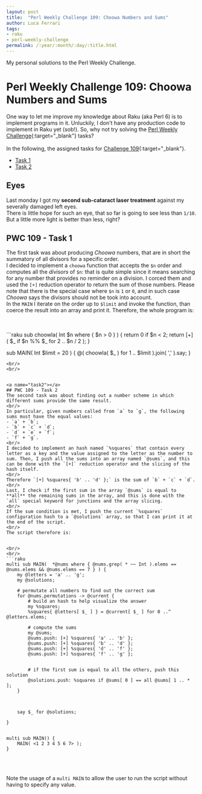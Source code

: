 ```yaml
---
layout: post
title:  "Perl Weekly Challenge 109: Choowa Numbers and Sums"
author: Luca Ferrari
tags:
- raku
- perl-weekly-challenge
permalink: /:year/:month/:day/:title.html
---
```

My personal solutions to the Perl Weekly Challenge.

# Perl Weekly Challenge 109: Choowa Numbers and Sums

One way to let me improve my knowledge about Raku (aka Perl 6) is to implement programs in it.
Unluckily, I don't have any production code to implement in Raku yet (sob!).
So, why not try solving the [Perl Weekly Challenge](https://perlweeklychallenge.org/){:target="_blank"} tasks?
<br/>
<br/>
In the following, the assigned tasks for [Challenge 109](https://perlweeklychallenge.org/blog/perl-weekly-challenge-109/){:target="_blank"}.
<br/>
- [Task 1](#task1)
- [Task 2](#task2)


## Eyes

Last monday I got my **second sub-cataract laser treatment** against my severally damaged left eyes.
<br/>
There is little hope for such an eye, that so far is going to see less than `1/10`.
<br/>
But a little more light is better than less, right?


<a name="task1"></a>
## PWC 109 - Task 1

The first task was about producing *Choowa* numbers, that are in short the summatory of all divisors for a specific order.
<br/>
I decided to implement a `choowa` function that accepts the `$n` order and computes all the *divisors* of `$n`: that is quite simple since it means searching for any number that provides no reminder on a division. I corced them and used the `[+]` reduction operator to return the sum of those numbers. Please note that there is the special case where `$n` is `1` or `0`, and in such case *Choowa* says the divisors should not be took into account.
<br/>
In the `MAIN` I iterate on the order up to `$limit` and invoke the function, than coerce the result into an array and print it. Therefore, the whole program is:

<br/>
<br/>
```raku
sub choowla( Int $n where { $n > 0 } ) {
    return 0 if $n < 2;
    return [+] ( $_ if $n %% $_ for 2 .. $n / 2 );
}

sub MAIN( Int $limit = 20 ) {
    @( choowla( $_ ) for 1 .. $limit ).join( ',' ).say;
}

```
<br/>
<br/>


<a name="task2"></a>
## PWC 109 - Task 2
The second task was about finding out a number scheme in which different sums provide the same result.
<br/>
In particular, given numbers called from `a` to `g`, the following sums must have the equal values:
- `a` + `b`;
- `b` + `c` + `d`;
- `d` + `e` + `f`;
- `f` + `g`.
<br/>
I decided to implement an hash named `%squares` that contain every letter as a key and the value assigned to the letter as the number to sum. Then, I push all the sums into an array named `@sums`, and this can be done with the `[+]` reduction operator and the slicing of the hash itself.
<br/>
Therefore `[+] %squares{ 'b' .. 'd' };` is the sum of `b` + `c` + `d`.
<br/>
Last, I check if the first sum in the array `@sums` is equal to **all** the remaining sums in the array, and this is done with the `all` special keyword for junctions and the array slicing.
<br/>
If the sum condition is met, I push the current `%squares` configuration hash to a `@solutions` array, so that I can print it at the end of the script.
<br/>
The script therefore is:


<br/>
<br/>
```raku
multi sub MAIN(  *@nums where { @nums.grep( * ~~ Int ).elems == @nums.elems && @nums.elems == 7 } ) {
    my @letters = 'a' .. 'g';
    my @solutions;

    # permutate all numbers to find out the correct sum
    for @nums.permutations -> @current {
        # build an hash to help visualize the answer
        my %squares;
        %squares{ @letters[ $_ ] } = @current[ $_ ] for 0 ..^ @letters.elems;

        # compute the sums
        my @sums;
        @sums.push: [+] %squares{ 'a' .. 'b' };
        @sums.push: [+] %squares{ 'b' .. 'd' };
        @sums.push: [+] %squares{ 'd' .. 'f' };
        @sums.push: [+] %squares{ 'f' .. 'g' };


        # if the first sum is equal to all the others, push this solution
        @solutions.push: %squares if @sums[ 0 ] == all @sums[ 1 .. * ];
    }



    say $_ for @solutions;

}


multi sub MAIN() {
    MAIN( <1 2 3 4 5 6 7> );
}
```
<br/>
<br/>

Note the usage of a `multi MAIN` to allow the user to run the script without having to specify any value.
